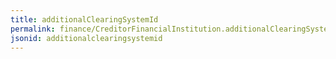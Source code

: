 ```yaml
---
title: additionalClearingSystemId
permalink: finance/CreditorFinancialInstitution.additionalClearingSystemId.html
jsonid: additionalclearingsystemid
---
```

